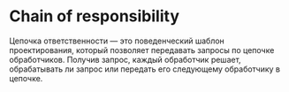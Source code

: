 # Chain of responsibility
Цепочка ответственности — это поведенческий шаблон проектирования, который позволяет передавать запросы по цепочке обработчиков. Получив запрос, каждый обработчик решает, обрабатывать ли запрос или передать его следующему обработчику в цепочке.
